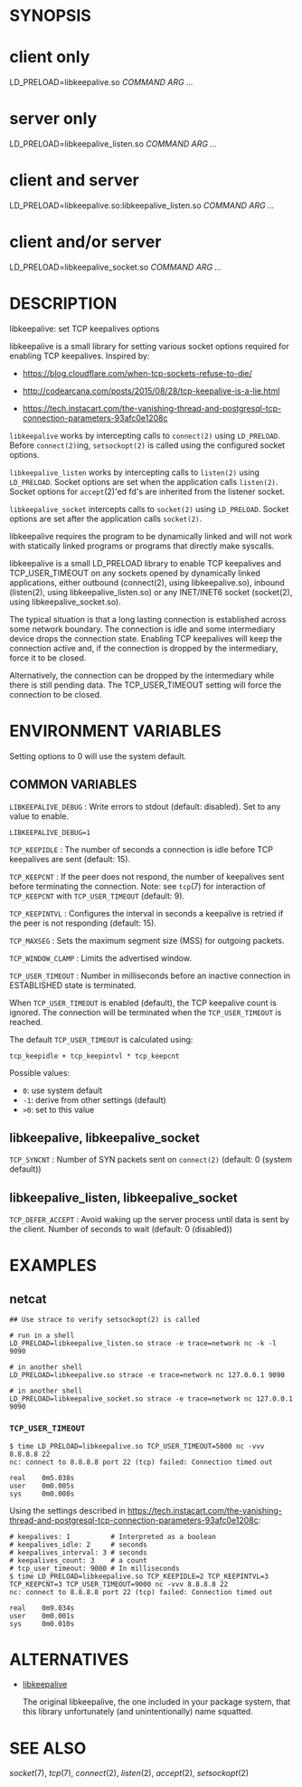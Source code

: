 # SYNOPSIS

# client only

LD_PRELOAD=libkeepalive.so *COMMAND* *ARG* *...*

# server only

LD_PRELOAD=libkeepalive_listen.so *COMMAND* *ARG* *...*

# client and server

LD_PRELOAD=libkeepalive.so:libkeepalive_listen.so *COMMAND* *ARG* *...*

# client and/or server

LD_PRELOAD=libkeepalive_socket.so *COMMAND* *ARG* *...*

# DESCRIPTION

libkeepalive: set TCP keepalives options

libkeepalive is a small library for setting various socket options
required for enabling TCP keepalives. Inspired by:

* https://blog.cloudflare.com/when-tcp-sockets-refuse-to-die/

* http://codearcana.com/posts/2015/08/28/tcp-keepalive-is-a-lie.html

* https://tech.instacart.com/the-vanishing-thread-and-postgresql-tcp-connection-parameters-93afc0e1208c

`libkeepalive` works by intercepting calls to `connect(2)` using
`LD_PRELOAD`. Before `connect(2)`ing, `setsockopt(2)` is called using
the configured socket options.

`libkeepalive_listen` works by intercepting calls to `listen(2)`
using `LD_PRELOAD`. Socket options are set when the application calls
`listen(2)`. Socket options for `accept`(2)'ed fd's are inherited from
the listener socket.

`libkeepalive_socket` intercepts calls to `socket(2)` using
`LD_PRELOAD`. Socket options are set after the application calls
`socket(2)`.

libkeepalive requires the program to be dynamically linked and will
not work with statically linked programs or programs that directly
make syscalls.

libkeepalive is a small LD_PRELOAD library to enable TCP keepalives and
TCP_USER_TIMEOUT on any sockets opened by dynamically linked applications,
either outbound (connect(2), using libkeepalive.so), inbound (listen(2),
using libkeepalive_listen.so) or any INET/INET6 socket (socket(2),
using libkeepalive_socket.so).

The typical situation is that a long lasting connection is established
across some network boundary. The connection is idle and some intermediary
device drops the connection state. Enabling TCP keepalives will keep the
connection active and, if the connection is dropped by the intermediary,
force it to be closed.

Alternatively, the connection can be dropped by the intermediary while
there is still pending data. The TCP_USER_TIMEOUT setting will force
the connection to be closed.

# ENVIRONMENT VARIABLES

Setting options to 0 will use the system default.

## COMMON VARIABLES

`LIBKEEPALIVE_DEBUG`
: Write errors to stdout (default: disabled). Set to any value to enable.

```
LIBKEEPALIVE_DEBUG=1
```

`TCP_KEEPIDLE`
: The number of seconds a connection is idle before TCP keepalives are sent
(default: 15).

`TCP_KEEPCNT`
: If the peer does not respond, the number of keepalives sent before
terminating the connection. Note: see `tcp`(7) for interaction of
`TCP_KEEPCNT` with `TCP_USER_TIMEOUT` (default: 9).

`TCP_KEEPINTVL`
: Configures the interval in seconds a keepalive is retried if the peer
is not responding (default: 15).

`TCP_MAXSEG`
: Sets the maximum segment size (MSS) for outgoing packets.

`TCP_WINDOW_CLAMP`
: Limits the advertised window.

`TCP_USER_TIMEOUT`
: Number in milliseconds before an inactive connection in ESTABLISHED
state is terminated.

When `TCP_USER_TIMEOUT` is enabled (default), the TCP keepalive count is
ignored. The connection will be terminated when the `TCP_USER_TIMEOUT`
is reached.

The default `TCP_USER_TIMEOUT` is calculated using:

```
tcp_keepidle + tcp_keepintvl * tcp_keepcnt
```

Possible values:

* `0`: use system default
* `-1`: derive from other settings (default)
* `>0`: set to this value

## libkeepalive, libkeepalive_socket

`TCP_SYNCNT`
: Number of SYN packets sent on `connect(2)` (default: 0 (system default))

## libkeepalive_listen, libkeepalive_socket

`TCP_DEFER_ACCEPT`
: Avoid waking up the server process until data is sent by the
client. Number of seconds to wait (default: 0 (disabled))

# EXAMPLES

## netcat

```shell
## Use strace to verify setsockopt(2) is called

# run in a shell
LD_PRELOAD=libkeepalive_listen.so strace -e trace=network nc -k -l 9090

# in another shell
LD_PRELOAD=libkeepalive.so strace -e trace=network nc 127.0.0.1 9090

# in another shell
LD_PRELOAD=libkeepalive_socket.so strace -e trace=network nc 127.0.0.1 9090
```

### `TCP_USER_TIMEOUT`

```shell
$ time LD_PRELOAD=libkeepalive.so TCP_USER_TIMEOUT=5000 nc -vvv 8.8.8.8 22
nc: connect to 8.8.8.8 port 22 (tcp) failed: Connection timed out

real    0m5.038s
user    0m0.005s
sys     0m0.008s
```

Using the settings described in https://tech.instacart.com/the-vanishing-thread-and-postgresql-tcp-connection-parameters-93afc0e1208c:

```shell
# keepalives: 1          # Interpreted as a boolean
# keepalives_idle: 2     # seconds
# keepalives_interval: 3 # seconds
# keepalives_count: 3    # a count
# tcp_user_timeout: 9000 # In milliseconds
$ time LD_PRELOAD=libkeepalive.so TCP_KEEPIDLE=2 TCP_KEEPINTVL=3 TCP_KEEPCNT=3 TCP_USER_TIMEOUT=9000 nc -vvv 8.8.8.8 22
nc: connect to 8.8.8.8 port 22 (tcp) failed: Connection timed out

real    0m9.034s
user    0m0.001s
sys     0m0.010s
```

# ALTERNATIVES

* [libkeepalive](http://libkeepalive.sourceforge.net/)

  The original libkeepalive, the one included in your package system,
  that this library unfortunately (and unintentionally) name squatted.

# SEE ALSO

*socket*(7), *tcp*(7), *connect*(2), *listen*(2), *accept*(2), *setsockopt*(2)
